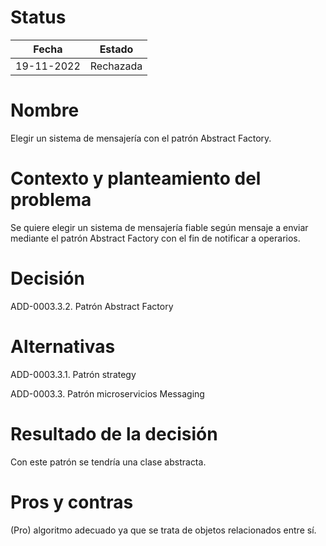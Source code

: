 # Status

| Fecha | Estado |
| --- | --- |
| 19-11-2022 | Rechazada |

# Nombre

Elegir un sistema de mensajería con el patrón Abstract Factory.

# Contexto y planteamiento del problema

Se quiere elegir un sistema de mensajería fiable según mensaje a enviar mediante el patrón Abstract Factory con el fin de notificar a operarios.

# Decisión

ADD-0003.3.2. Patrón Abstract Factory

# Alternativas

ADD-0003.3.1. Patrón strategy

ADD-0003.3. Patrón microservicios Messaging

# Resultado de la decisión

Con este patrón se tendría una clase abstracta.

# Pros y contras

(Pro) algoritmo adecuado ya que se trata de objetos relacionados entre sí.
